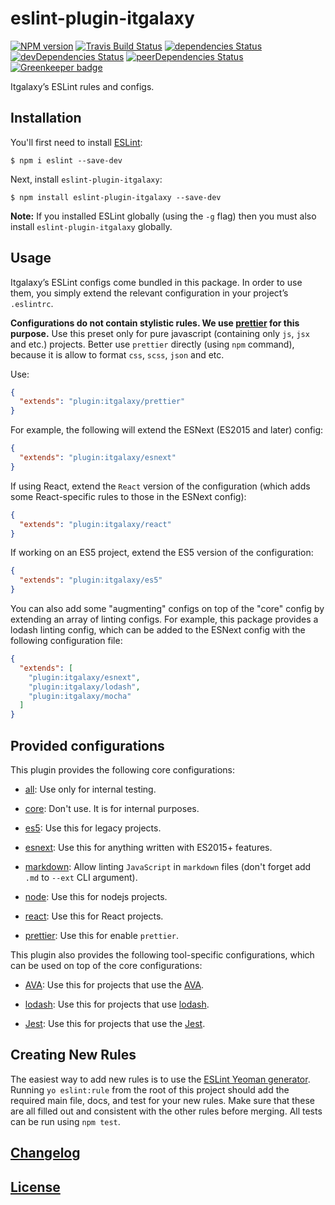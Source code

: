 # eslint-plugin-itgalaxy

[![NPM version](https://img.shields.io/npm/v/eslint-plugin-itgalaxy.svg)](https://www.npmjs.org/package/eslint-plugin-itgalaxy)
[![Travis Build Status](https://img.shields.io/travis/itgalaxy/eslint-plugin-itgalaxy/master.svg?label=build)](https://travis-ci.org/itgalaxy/eslint-plugin-itgalaxy)
[![dependencies Status](https://david-dm.org/itgalaxy/eslint-plugin-itgalaxy/status.svg)](https://david-dm.org/itgalaxy/eslint-plugin-itgalaxy)
[![devDependencies Status](https://david-dm.org/itgalaxy/eslint-plugin-itgalaxy/dev-status.svg)](https://david-dm.org/itgalaxy/eslint-plugin-itgalaxy?type=dev)
[![peerDependencies Status](https://david-dm.org/itgalaxy/eslint-plugin-itgalaxy/peer-status.svg)](https://david-dm.org/itgalaxy/eslint-plugin-itgalaxy?type=peer)
[![Greenkeeper badge](https://badges.greenkeeper.io/itgalaxy/eslint-plugin-itgalaxy.svg)](https://greenkeeper.io)

Itgalaxy’s ESLint rules and configs.

## Installation

You'll first need to install [ESLint](http://eslint.org):

```shell
$ npm i eslint --save-dev
```

Next, install `eslint-plugin-itgalaxy`:

```shell
$ npm install eslint-plugin-itgalaxy --save-dev
```

**Note:** If you installed ESLint globally (using the `-g` flag) then you must
also install `eslint-plugin-itgalaxy` globally.

## Usage

Itgalaxy’s ESLint configs come bundled in this package. In order to use them,
you simply extend the relevant configuration in your project’s `.eslintrc`.

**Configurations do not contain stylistic rules. We use
[prettier](https://github.com/prettier/prettier) for this purpose.** Use this
preset only for pure javascript (containing only `js`, `jsx` and etc.) projects.
Better use `prettier` directly (using `npm` command), because it is allow to
format `css`, `scss`, `json` and etc.

Use:

```json
{
  "extends": "plugin:itgalaxy/prettier"
}
```

For example, the following will extend the ESNext (ES2015 and later) config:

```json
{
  "extends": "plugin:itgalaxy/esnext"
}
```

If using React, extend the `React` version of the configuration (which adds some
React-specific rules to those in the ESNext config):

```json
{
  "extends": "plugin:itgalaxy/react"
}
```

If working on an ES5 project, extend the ES5 version of the configuration:

```json
{
  "extends": "plugin:itgalaxy/es5"
}
```

You can also add some "augmenting" configs on top of the "core" config by
extending an array of linting configs. For example, this package provides a
lodash linting config, which can be added to the ESNext config with the
following configuration file:

```json
{
  "extends": [
    "plugin:itgalaxy/esnext",
    "plugin:itgalaxy/lodash",
    "plugin:itgalaxy/mocha"
  ]
}
```

## Provided configurations

This plugin provides the following core configurations:

- [all](lib/config/all.js): Use only for internal testing.

- [core](lib/config/core.js): Don't use. It is for internal purposes.

- [es5](lib/config/es5.js): Use this for legacy projects.

- [esnext](lib/config/esnext.js): Use this for anything written with ES2015+
  features.

- [markdown](lib/config/markdown.js): Allow linting `JavaScript` in `markdown` files (don't forget add `.md` to `--ext` CLI argument).

- [node](lib/config/node.js): Use this for nodejs projects.

- [react](lib/config/react.js): Use this for React projects.

- [prettier](lib/config/prettier.js): Use this for enable `prettier`.

This plugin also provides the following tool-specific configurations, which can
be used on top of the core configurations:

- [AVA](lib/config/ava.js): Use this for projects that use the
  [AVA](https://github.com/sindresorhus/ava).

- [lodash](lib/config/lodash.js): Use this for projects that use
  [lodash](https://lodash.com).

- [Jest](lib/config/jest.js): Use this for projects that use the
  [Jest](https://github.com/facebook/jest).

## Creating New Rules

The easiest way to add new rules is to use the
[ESLint Yeoman generator](https://www.npmjs.com/package/generator-eslint).
Running `yo eslint:rule` from the root of this project should add the required
main file, docs, and test for your new rules. Make sure that these are all
filled out and consistent with the other rules before merging. All tests can be
run using `npm test`.

## [Changelog](CHANGELOG.md)

## [License](LICENSE)
